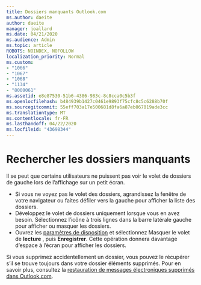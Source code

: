 ```yaml
---
title: Dossiers manquants Outlook.com
ms.author: daeite
author: daeite
manager: joallard
ms.date: 04/21/2020
ms.audience: Admin
ms.topic: article
ROBOTS: NOINDEX, NOFOLLOW
localization_priority: Normal
ms.custom:
- "1066"
- "1067"
- "1068"
- "1134"
- "8000061"
ms.assetid: e8e87530-51b6-4386-983c-8c8cca0c5b3f
ms.openlocfilehash: b484939b1427c0461e9893f75cfc8c5c6288b70f
ms.sourcegitcommit: 55eff703a17e500681d8fa6a87eb067019ade3cc
ms.translationtype: MT
ms.contentlocale: fr-FR
ms.lasthandoff: 04/22/2020
ms.locfileid: "43698344"
---
```

# <a name="find-missing-folders"></a>Rechercher les dossiers manquants

Il se peut que certains utilisateurs ne puissent pas voir le volet de dossiers de gauche lors de l’affichage sur un petit écran.

- Si vous ne voyez pas le volet des dossiers, agrandissez la fenêtre de votre navigateur ou faites défiler vers la gauche pour afficher la liste des dossiers.
- Développez le volet de dossiers uniquement lorsque vous en avez besoin. Sélectionnez l’icône à trois lignes dans la barre latérale gauche pour afficher ou masquer les dossiers.
- Ouvrez les [paramètres de disposition](https://outlook.live.com/mail/options/mail/layout) et sélectionnez Masquer le volet de **lecture** , puis **Enregistrer**. Cette opération donnera davantage d’espace à l’écran pour afficher les dossiers.

Si vous supprimez accidentellement un dossier, vous pouvez le récupérer s’il se trouve toujours dans votre dossier éléments supprimés. Pour en savoir plus, consultez la [restauration de messages électroniques supprimés dans Outlook.com](https://support.office.com/article/cf06ab1b-ae0b-418c-a4d9-4e895f83ed50).
